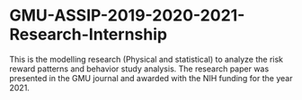 # GMU-ASSIP-2019-2020-2021-Research-Internship
This is the modelling research (Physical and statistical) to analyze the risk reward patterns and behavior study analysis. The research paper was presented in the GMU journal and awarded with the NIH funding for the year 2021.
